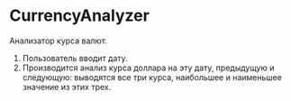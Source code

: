 # CurrencyAnalyzer
Анализатор курса валют. 
1. Пользователь вводит дату.
2. Производится анализ курса доллара на эту дату, предыдущую и следующую:
   выводятся все три курса,
   наибольшее и наименьшее значение из этих трех.
